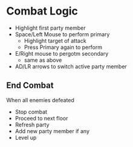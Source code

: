 # Combat Logic

- Highlight first party member
- Space/Left Mouse to perform primary
    - Highlight target of attack
    - Press Primary again to perform
- E/Right mouse to pergotm secondary
    - same as above
- AD/LR arrows to switch active party member

## End Combat

When all enemies defeated
- Stop combat
- Proceed to next floor
- Refresh party
- Add new party member if any
- Level up